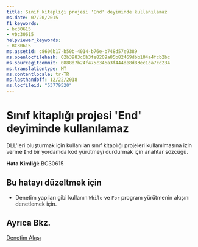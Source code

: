 ```yaml
---
title: Sınıf kitaplığı projesi 'End' deyiminde kullanılamaz
ms.date: 07/20/2015
f1_keywords:
- bc30615
- vbc30615
helpviewer_keywords:
- BC30615
ms.assetid: c8606b17-b50b-4014-b76e-b748d57e9389
ms.openlocfilehash: 02b3983c6b3fe8209a85b82469dbb104a4fcb2bc
ms.sourcegitcommit: 0888d7b24f475c346a3f444de8d83ec1ca7cd234
ms.translationtype: MT
ms.contentlocale: tr-TR
ms.lasthandoff: 12/22/2018
ms.locfileid: "53779520"
---
```

# <a name="end-statement-cannot-be-used-in-class-library-projects"></a>Sınıf kitaplığı projesi 'End' deyiminde kullanılamaz
DLL'leri oluşturmak için kullanılan sınıf kitaplığı projeleri kullanılmasına izin verme `End` bir yordamda kod yürütmeyi durdurmak için anahtar sözcüğü.  
  
 **Hata Kimliği:** BC30615  
  
## <a name="to-correct-this-error"></a>Bu hatayı düzeltmek için  
  
-   Denetim yapıları gibi kullanın `While` ve `For` program yürütmenin akışını denetlemek için.  
  
## <a name="see-also"></a>Ayrıca Bkz.  
 [Denetim Akışı](../../visual-basic/programming-guide/language-features/control-flow/index.md)
